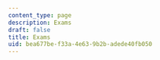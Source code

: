 ```yaml
---
content_type: page
description: Exams
draft: false
title: Exams
uid: bea677be-f33a-4e63-9b2b-adede40fb050
---
```

